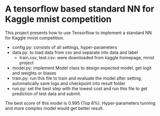 # A tensorflow based standard NN for Kaggle mnist competition
 
This project presents how to use Tensorflow to implement a standard NN for Kaggle
mnist competition.
+ config.py: consists of all settings, hyper-parameters
+ data.py: to load data from csv and separate into data and label
    + train.csv, test.csv: were downloaded from kaggle homepage, mnist project
+ model.py: implement Model class to design expected model, get logit and 
weights or biases
+ train.py: run this file to train and evaluate the model after setting, 
automatically save logs and checkpoint into result folder
+ run.py: set the best step with the lowest cost and run this file to get
prediction of test data and submit.

The best score of this model is 0.995 (Top 8%).
Hyper-parameters tunning and more complex model would get better result.
